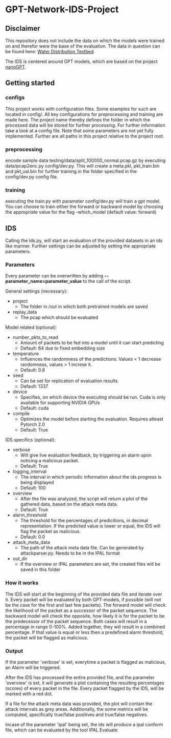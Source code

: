 # GPT-Network-IDS-Project

## Disclaimer
This repository does not include the data on which the models were trained on and therefor were the base of the evaluation. The data in question can be found here: [Water Distribution Testbed](https://ieee-dataport.org/open-access/hardware-loop-water-distribution-testbed-wdt-dataset-cyber-physical-security-testing).

The IDS is centered around GPT models, which are based on the project [nanoGPT](https://github.com/karpathy/nanoGPT).

## Getting started

### configs
This project works with configuration files. Some examples for such are located in config/. All key configurations for preprocessing and training are made here. The project name thereby defines the folder in which the processed data will be stored for further processing. For further information take a look at a config file. Note that some parameters are not yet fully implemented. Further are all paths in this project relative to the project root.

### preprocessing
encode sample data testing/data/split_100000_normal.pcap.gz by executing data/pcap2enc.py config/dev.py. This will create a meta.pkl, pkt_train.bin and pkt_val.bin for further training in the folder specified in the config/dev.py config file.

### training
executing the train.py with parameter config/dev.py will train a gpt model. You can choose to train either the forward or backward model by choosing the appropriate value for the flag -which_model (default value: forward)


## IDS
Calling the ids.py, will start an evaluation of the provided datasets in an ids like manner. Further settings can be adjusted by setting the appropriate parameters.
### Parameters
Every parameter can be overwritten by adding **--parameter_name=parameter_value** to the call of the script.

General settings (necessary):
- project
    - The folder in /out in which both pretrained models are saved
- replay_data
    - The pcap which should be evaluated

Model related (optional):
- number_pkts_to_read
    - Amount of packets to be fed into a model until it can start predicting
    - Default: 64 due to fixed embedding size
- temperature
    - Influences the randomness of the predictions. Values < 1 decrease randomness, values > 1 increse it.
    - Default: 0.8
- seed
    - Can be set for replication of evaluation results.
    - Default: 1337
- device
    - Specifies, on which device the executing should be run. Cuda is only available for supporting NVIDIA GPUs
    - Default: cuda
- compile
    - Optimizes the model before starting the evaluation. Requires atleast Pytorch 2.0
    - Default: True

IDS specifics (optional):
- verbose
    - Will give live evaluation feedback, by triggering an alarm upon noticing a malicious packet.
    - Default: True
- logging_interval
    - The interval in which periodic information about the ids progress is being displayed
    - Default: 100
- overview
    - After the file was analyzed, the script will return a plot of the gathered data, based on the attack meta data.
    - Default: True
- alarm_threshold
    - The threshold for the percentages of predicitions, in decimal representation. If the predicted value is lower or equal, the IDS will flag the packet as malicious.
    - Default: 0.0
- attack_meta_data
    - The path of the attack meta data file. Can be generated by attackparser.py. Needs to be in the IPAL format
- out_dir
    - If the overview or IPAL parameters are set, the created files will be saved in this folder

### How it works
The IDS will start at the beginning of the provided data file and iterate over it. Every packet will be evaluated by both GPT-models, if possible (will not be the case for the first and last few packets). The forward model will check the likelihood of the packet as a successor of the packet sequence. The backward model will check the opposite, how likely it is for the packet to be the predecessor of the packet sequence. Both cases will result in a percentage in range 0-100%. Added together, they will result in a combined percentage. If that value is equal or less then a predefined alarm threshold, the packet will be flagged as malicious.

### Output
If the parameter 'verbose' is set, everytime a packet is flagged as malicious, an Alarm will be triggered.

After the IDS has processed the entire provided file, and the parameter 'overview' is set, it will generate a plot containing the resulting percentages (scores) of every packet in the file. Every packet flagged by the IDS, will be marked with a red dot. 

If a file for the attack meta data was provided, the plot will contain the attack intervals as grey areas. Additionally, the some metrics will be computed, specifically true/false positives and true/false negatives.

Incase of the parameter 'ipal' being set, the ids will produce a ipal conform file, which can be evaluated by the tool IPAL Evaluate.
